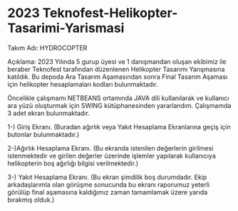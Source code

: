 # 2023 Teknofest-Helikopter-Tasarimi-Yarismasi
Takım Adı: HYDROCOPTER

Açıklama: 2023 Yılında 5 gurup üyesi ve 1 danışmandan oluşan ekibimiz ile beraber Teknofest tarafından düzenlenen Helikopter Tasarımı Yarışmasına katıldık. Bu depoda Ara Tasarım Aşamasından sonra Final Tasarım Aşaması için helikopter hesaplamaları kodları bulunmaktadır. 

Öncelikle çalışmamı NETBEANS ortamında JAVA dili kullanılarak ve kullanıcı ara yüzü oluşturmak için SWING kütüphanesinden yararlandım. Çalışmamda 3 adet ekran bulunmaktadır. 

1-) Giriş Ekranı. (Buradan ağırlık veya Yakıt Hesaplama Ekranlarına geçiş için butonlar bulunmaktadır.)


2-)Ağırlık Hesaplama Ekranı. (Bu ekranda istenilen değerlerin girilmesi istenmektedir ve girilen değerler üzerinde işlemler yapılarak kullanıcıya helikopterin boş ağırlığı bilgisi verilmektedir.)


3-) Yakıt Hesaplama Ekranı. (Bu ekran şimdilik boş durumdadır. Ekip arkadaşlarımla olan görüşme sonucunda bu ekranı raporumuz yeterli görülüp final aşamasına kaldığımız zaman tamamlamak üzere yarıda bırakmış olduk.)



